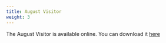 ```yaml
---
title: August Visitor
weight: 3
---
```


The August Visitor is available online. You can download it  [here](/visitor)
